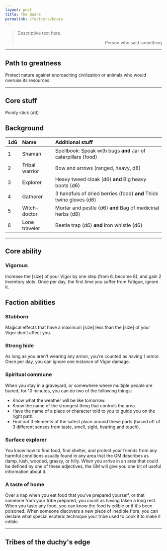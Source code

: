 ```yaml
---
layout: post
title: The Boars
permalink: /factions/boars
---
```


>Descriptive text here.
>
><p style="text-align: right">- Person who said something</p>

***

## Path to greatness
Protect nature against encroaching civilization or animals who would overuse its resources.

***

## Core stuff
Pointy stick (d6)

## Background

| 1d6        | Name           | Additional stuff                               |
|:-----------|:---------------|:-----------------------------------------------|
| 1          | Shaman         | Spellbook: Speak with bugs <b>and</b> Jar of caterpillars (food) |
| 2          | Tribal warrior | Bow and arrows (ranged, heavy, d8) |
| 3          | Explorer       | Heavy tweed cloak (d6) <b>and</b> Big heavy boots (d6) |
| 4          | Gatherer       | 3 handfuls of dried berries (food) <b>and</b> Thick twine gloves (d6) |
| 5          | Witch-doctor   | Mortar and pestle (d6) <b>and</b> Bag of medicinal herbs (d8) |
| 6          | Lone traveler  | Beetle trap (d6) <b>and</b> Iron whistle (d6) |

***

## Core ability

### Vigorous
Increase the [size] of your Vigor by one step (from 6, become 8), and gain 2 Inventory slots. Once per day, the first time you suffer from Fatigue, ignore it.

## Faction abilities

### Stubborn
Magical effects that have a maximum [size] less than the [size] of your Vigor don't affect you.

### Strong hide
As long as you aren't wearing any armor, you're counted as having 1 armor. Once per day, you can ignore one instance of Vigor damage.

### Spiritual commune
When you stay in a graveyard, or somewhere where multiple people are buried, for 10 minutes, you can do two of the following things:
*  Know what the weather will be like tomorrow.
*  Know the name of the strongest thing that controls the area.
*  Have the name of a place or character told to you to guide you on the right path.
*  Find out 3 elements of the safest place around these parts (based off of 3 different senses from taste, smell, sight, hearing and touch).

### Surface explorer
You know how to find food, find shelter, and protect your friends from any harmful conditions usually found in any area that the GM describes as damp, lush, wooded, grassy, or hilly. When you arrive in an area that could be defined by one of these adjectives, the GM will give you one bit of useful information about it.

### A taste of home
Over a nap when you eat food that you've prepared yourself, or that someone from your tribe prepared, you count as having taken a long rest. When you taste any food, you can know the food is edible or if it's been poisoned. When someone discovers a new piece of inedible flora, you can declare what special esoteric technique your tribe used to cook it to make it edible.

***

## Tribes of the duchy's edge
